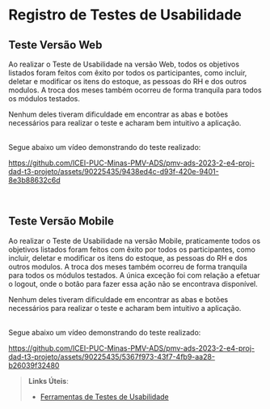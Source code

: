 # Registro de Testes de Usabilidade

## Teste Versão Web

Ao realizar o Teste de Usabilidade na versão Web, todos os objetivos listados foram feitos com êxito por todos os participantes, como incluir, deletar e modificar os itens do estoque, as pessoas do RH e dos outros modulos. A troca dos meses também ocorreu de forma tranquila para todos os módulos testados.

Nenhum deles tiveram dificuldade em encontrar as abas e botões necessários para realizar o teste e acharam bem intuitivo a aplicação.

<br>
Segue abaixo um vídeo demonstrando do teste realizado:

https://github.com/ICEI-PUC-Minas-PMV-ADS/pmv-ads-2023-2-e4-proj-dad-t3-projeto/assets/90225435/9438ed4c-d93f-420e-9401-8e3b88632c6d

<br>

## Teste Versão Mobile

Ao realizar o Teste de Usabilidade na versão Mobile, praticamente todos os objetivos listados foram feitos com êxito por todos os participantes, como incluir, deletar e modificar os itens do estoque, as pessoas do RH e dos outros modulos. A troca dos meses também ocorreu de forma tranquila para todos os módulos testados. A única exceção foi com relação a efetuar o logout, onde o botão para fazer essa ação não se encontrava disponível.

Nenhum deles tiveram dificuldade em encontrar as abas e botões necessários para realizar o teste e acharam bem intuitivo a aplicação.

<br>
Segue abaixo um vídeo demonstrando do teste realizado:


https://github.com/ICEI-PUC-Minas-PMV-ADS/pmv-ads-2023-2-e4-proj-dad-t3-projeto/assets/90225435/5367f973-43f7-4fb9-aa28-b26039f32480




> **Links Úteis**:
> - [Ferramentas de Testes de Usabilidade](https://www.usability.gov/how-to-and-tools/resources/templates.html)
